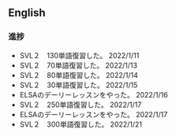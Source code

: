 ## English

### 進捗

- SVL２　130単語復習した。 2022/1/11
- SVL２　70単語復習した。 2022/1/13
- SVL２　80単語復習した。 2022/1/14
- SVL２　30単語復習した。 2022/1/15
- ELSAのデーリーレッスンをやった。 2022/1/16
- SVL２　250単語復習した。 2022/1/17
- ELSAのデーリーレッスンをやった。 2022/1/17
- SVL２　300単語復習した。 2022/1/21




